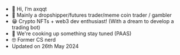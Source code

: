 - 👋 Hi, I’m axqqt
- 👀 Mainly a dropshipper/futures trader/meme coin trader / gambler
- 😁 Crypto NFTs + web3 dev enthusiast! (With a dream to develop a trading bot)
- 📱 We're cooking up something stay tuned (PAAS)
- 🤓 Former CS nerd
- Updated on 26th May 2024 
<!---
DulranSam/DulranSam is a ✨ special ✨ repository because its `README.md` (this file) appears on your GitHub profile.
You can click the Preview link to take a look at your changes.
--->
